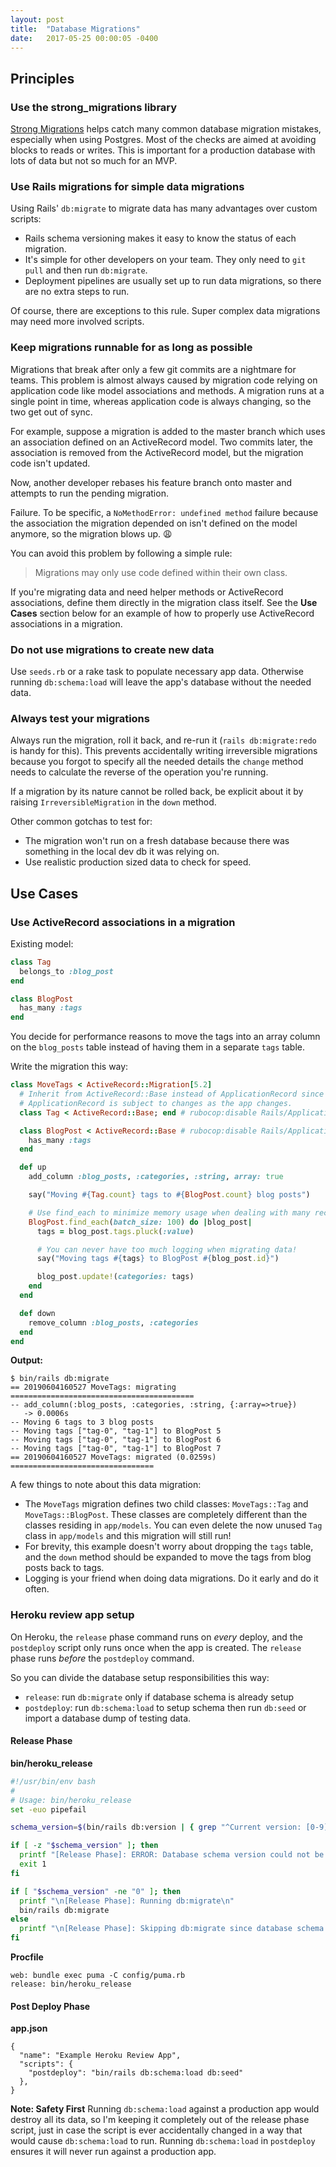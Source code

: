 ```yaml
---
layout: post
title:  "Database Migrations"
date:   2017-05-25 00:00:05 -0400
---
```


## Principles

### Use the strong_migrations library
[Strong Migrations](https://github.com/ankane/strong_migrations) helps catch many common database migration mistakes, especially when using Postgres. Most of the checks are aimed at avoiding blocks to reads or writes. This is important for a production database with lots of data but not so much for an MVP.

### Use Rails migrations for simple data migrations
Using Rails' `db:migrate` to migrate data has many advantages over custom scripts:

- Rails schema versioning makes it easy to know the status of each migration.
- It's simple for other developers on your team. They only need to `git pull` and then run `db:migrate`.
- Deployment pipelines are usually set up to run data migrations, so there are no extra steps to run.

Of course, there are exceptions to this rule. Super complex data migrations may need more involved scripts.

### Keep migrations runnable for as long as possible
Migrations that break after only a few git commits are a nightmare for teams. This problem is almost always caused by migration code relying on application code like model associations and methods. A migration runs at a single point in time, whereas application code is always changing, so the two get out of sync.

For example, suppose a migration is added to the master branch which uses an association defined on an ActiveRecord model. Two commits later, the association is removed from the ActiveRecord model, but the migration code isn't updated.

Now, another developer rebases his feature branch onto master and attempts to run the pending migration.

Failure. To be specific, a `NoMethodError: undefined method` failure because the association the migration depended on isn't defined on the model anymore, so the migration blows up. 😩

You can avoid this problem by following a simple rule:

> Migrations may only use code defined within their own class.

If you're migrating data and need helper methods or ActiveRecord associations, define them directly in the migration class itself. See the **Use Cases** section below for an example of how to properly use ActiveRecord associations in a migration.


### Do not use migrations to create new data
Use `seeds.rb` or a rake task to populate necessary app data. Otherwise running `db:schema:load` will leave the app's database without the needed data.

### Always test your migrations
Always run the migration, roll it back, and re-run it (`rails db:migrate:redo` is handy for this). This prevents accidentally writing irreversible migrations because you forgot to specify all the needed details the `change` method needs to calculate the reverse of the operation you're running.

If a migration by its nature cannot be rolled back, be explicit about it by raising `IrreversibleMigration` in the `down` method.

Other common gotchas to test for:
- The migration won't run on a fresh database because there was something in the local dev db it was relying on.
- Use realistic production sized data to check for speed.

## Use Cases

### Use ActiveRecord associations in a migration

Existing model:

```ruby
class Tag
  belongs_to :blog_post
end

class BlogPost
  has_many :tags
end
```

You decide for performance reasons to move the tags into an array column on the `blog_posts` table instead of having them in a separate `tags` table.

Write the migration this way:

```ruby
class MoveTags < ActiveRecord::Migration[5.2]
  # Inherit from ActiveRecord::Base instead of ApplicationRecord since the
  # ApplicationRecord is subject to changes as the app changes.
  class Tag < ActiveRecord::Base; end # rubocop:disable Rails/ApplicationRecord

  class BlogPost < ActiveRecord::Base # rubocop:disable Rails/ApplicationRecord
    has_many :tags
  end

  def up
    add_column :blog_posts, :categories, :string, array: true

    say("Moving #{Tag.count} tags to #{BlogPost.count} blog posts")

    # Use find_each to minimize memory usage when dealing with many records
    BlogPost.find_each(batch_size: 100) do |blog_post|
      tags = blog_post.tags.pluck(:value)

      # You can never have too much logging when migrating data!
      say("Moving tags #{tags} to BlogPost #{blog_post.id}")

      blog_post.update!(categories: tags)
    end
  end

  def down
    remove_column :blog_posts, :categories
  end
end
```

**Output:**
```
$ bin/rails db:migrate
== 20190604160527 MoveTags: migrating =========================================
-- add_column(:blog_posts, :categories, :string, {:array=>true})
   -> 0.0006s
-- Moving 6 tags to 3 blog posts
-- Moving tags ["tag-0", "tag-1"] to BlogPost 5
-- Moving tags ["tag-0", "tag-1"] to BlogPost 6
-- Moving tags ["tag-0", "tag-1"] to BlogPost 7
== 20190604160527 MoveTags: migrated (0.0259s) ================================
```

A few things to note about this data migration:
- The `MoveTags` migration defines two child classes: `MoveTags::Tag` and `MoveTags::BlogPost`. These classes are completely different than the classes residing in `app/models`. You can even delete the now unused `Tag` class in `app/models` and this migration will still run!
- For brevity, this example doesn't worry about dropping the `tags` table, and the `down` method should be expanded to move the tags from blog posts back to tags.
- Logging is your friend when doing data migrations. Do it early and do it often.

### Heroku review app setup
On Heroku, the `release` phase command runs on _every_ deploy, and the `postdeploy` script only runs once when the app is created. The `release` phase runs _before_ the `postdeploy` command.

So you can divide the database setup responsibilities this way:
- `release`: run `db:migrate` only if database schema is already setup
- `postdeploy`: run `db:schema:load` to setup schema then run `db:seed` or import a database dump of testing data.

#### Release Phase

**bin/heroku_release**
```bash
#!/usr/bin/env bash
#
# Usage: bin/heroku_release
set -euo pipefail

schema_version=$(bin/rails db:version | { grep "^Current version: [0-9]\\+$" || true; } | tr -s ' ' | cut -d ' ' -f3)

if [ -z "$schema_version" ]; then
  printf "[Release Phase]: ERROR: Database schema version could not be determined. Does the database exist?\n"
  exit 1
fi

if [ "$schema_version" -ne "0" ]; then
  printf "\n[Release Phase]: Running db:migrate\n"
  bin/rails db:migrate
else
  printf "\n[Release Phase]: Skipping db:migrate since database schema is not setup yet.\n"
fi
```

**Procfile**
```
web: bundle exec puma -C config/puma.rb
release: bin/heroku_release
```

#### Post Deploy Phase
**app.json**
```
{
  "name": "Example Heroku Review App",
  "scripts": {
    "postdeploy": "bin/rails db:schema:load db:seed"
  },
}
```

**Note: Safety First**
Running `db:schema:load` against a production app would destroy all its data, so I'm keeping it completely out of the release phase script, just in case the script is ever accidentally changed in a way that would cause `db:schema:load` to run. Running `db:schema:load` in `postdeploy` ensures it will never run against a production app.
